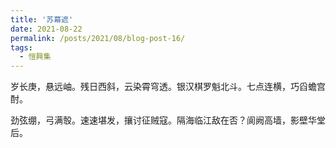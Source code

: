 ```yaml
---
title: '苏幕遮'
date: 2021-08-22
permalink: /posts/2021/08/blog-post-16/
tags:
  - 愷興集
---
```


岁长庚，悬远岫。残日西斜，云染霄穹透。银汉棋罗魁北斗。七点连横，巧舀蟾宫酎。

劲弦绷，弓满彀。速速堪发，攘讨征贼寇。隔海临江敌在否？阆阙高墙，影壁华堂后。